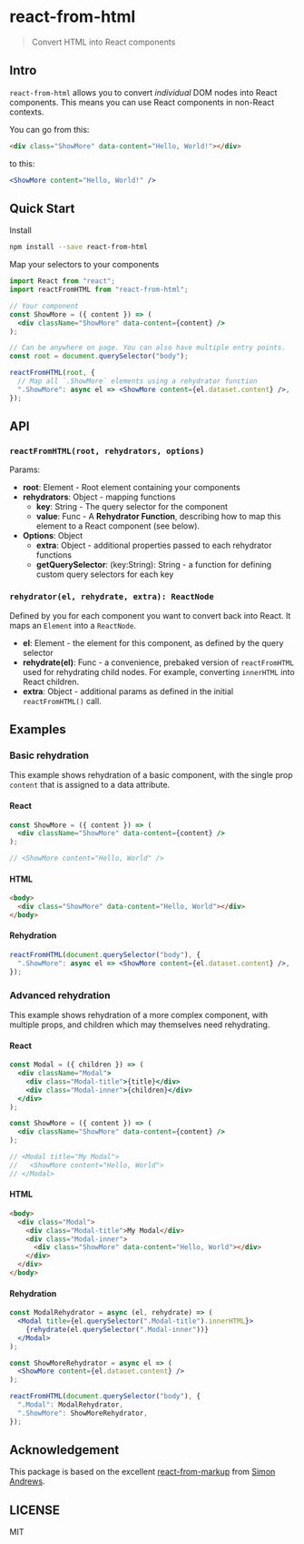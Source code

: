 # react-from-html

> Convert HTML into React components

## Intro

`react-from-html` allows you to convert _individual_ DOM nodes into React components. This means you can use React components in non-React contexts.

You can go from this:

```html
<div class="ShowMore" data-content="Hello, World!"></div>
```

to this:

```jsx
<ShowMore content="Hello, World!" />
```

## Quick Start

Install

```sh
npm install --save react-from-html
```

Map your selectors to your components

```jsx
import React from "react";
import reactFromHTML from "react-from-html";

// Your component
const ShowMore = ({ content }) => (
  <div className="ShowMore" data-content={content} />
);

// Can be anywhere on page. You can also have multiple entry points.
const root = document.querySelector("body");

reactFromHTML(root, {
  // Map all `.ShowMore` elements using a rehydrator function
  ".ShowMore": async el => <ShowMore content={el.dataset.content} />,
});
```

## API

### `reactFromHTML(root, rehydrators, options)`

Params:

- **root**: Element - Root element containing your components
- **rehydrators**: Object - mapping functions
  - **key**: String - The query selector for the component
  - **value**: Func - A **Rehydrator Function**, describing how to map this element to a React component (see below).
- **Options**: Object
  - **extra**: Object - additional properties passed to each rehydrator functions
  - **getQuerySelector**: (key:String): String - a function for defining custom query selectors for each key

### `rehydrator(el, rehydrate, extra): ReactNode`

Defined by you for each component you want to convert back into React. It maps an `Element` into a `ReactNode`.

- **el**: Element - the element for this component, as defined by the query selector
- **rehydrate(el)**: Func - a convenience, prebaked version of `reactFromHTML` used for rehydrating child nodes. For example, converting `innerHTML` into React children.
- **extra**: Object - additional params as defined in the initial `reactFromHTML()` call.

## Examples

### Basic rehydration

This example shows rehydration of a basic component, with the single prop `content` that is assigned to a data attribute.

#### React

```jsx
const ShowMore = ({ content }) => (
  <div className="ShowMore" data-content={content} />
);

// <ShowMore content="Hello, World" />
```

#### HTML

```html
<body>
  <div class="ShowMore" data-content="Hello, World"></div>
</body>
```

#### Rehydration

```jsx
reactFromHTML(document.querySelector("body"), {
  ".ShowMore": async el => <ShowMore content={el.dataset.content} />,
});
```

### Advanced rehydration

This example shows rehydration of a more complex component, with multiple props, and children which may themselves need rehydrating.

#### React

```jsx
const Modal = ({ children }) => (
  <div className="Modal">
    <div class="Modal-title">{title}</div>
    <div class="Modal-inner">{children}</div>
  </div>
);

const ShowMore = ({ content }) => (
  <div className="ShowMore" data-content={content} />
);

// <Modal title="My Modal">
//   <ShowMore content="Hello, World">
// </Modal>
```

#### HTML

```html
<body>
  <div class="Modal">
    <div class="Modal-title">My Modal</div>
    <div class="Modal-inner">
      <div class="ShowMore" data-content="Hello, World"></div>
    </div>
  </div>
</body>
```

#### Rehydration

```jsx
const ModalRehydrator = async (el, rehydrate) => (
  <Modal title={el.querySelector(".Modal-title").innerHTML}>
    {rehydrate(el.querySelector(".Modal-inner"))}
  </Modal>
);

const ShowMoreRehydrator = async el => (
  <ShowMore content={el.dataset.content} />
);

reactFromHTML(document.querySelector("body"), {
  ".Modal": ModalRehydrator,
  ".ShowMore": ShowMoreRehydrator,
});
```

## Acknowledgement

This package is based on the excellent [react-from-markup](https://github.com/simon360/react-from-markup) from [Simon Andrews](https://github.com/simon360).

## LICENSE

MIT
